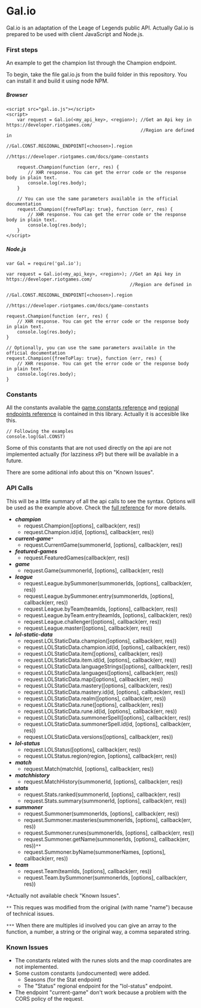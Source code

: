 # Gal.io

Gal.io is an adaptation of the Leage of Legends public API. Actually Gal.io is prepared to be used with client JavaScript and Node.js.

### First steps
An example to get the champion list through the Champion endpoint.

To begin, take the file gal.io.js from the build folder in this repository. You can install it and build it using node NPM.
##### Browser
```
<script src="gal.io.js"></script>
<script>
    var request = Gal.io(<my_api_key>, <region>); //Get an Api key in https://developer.riotgames.com/
                                                  //Region are defined in
                                                  //Gal.CONST.REGIONAL_ENDPOINT[<choosen>].region
                                                  //https://developer.riotgames.com/docs/game-constants

    request.Champion(function (err, res) {
        // XHR response. You can get the error code or the response body in plain text.
        console.log(res.body);
    }

    // You can use the same parameters available in the official documentation
    request.Champion({freeToPlay: true}, function (err, res) {
        // XHR response. You can get the error code or the response body in plain text.
        console.log(res.body);
    }
</script>
```

##### Node.js
```
var Gal = require('gal.io');

var request = Gal.io(<my_api_key>, <region>); //Get an Api key in https://developer.riotgames.com/
                                              //Region are defined in
                                              //Gal.CONST.REGIONAL_ENDPOINT[<choosen>].region
                                              //https://developer.riotgames.com/docs/game-constants

request.Champion(function (err, res) {
    // XHR response. You can get the error code or the response body in plain text.
    console.log(res.body);
}

// Optionally, you can use the same parameters available in the official documentation
request.Champion({freeToPlay: true}, function (err, res) {
    // XHR response. You can get the error code or the response body in plain text.
    console.log(res.body);
}
```
### Constants
All the constants available the [game constants reference](https://developer.riotgames.com/docs/game-constants) and [regional endpoints reference](https://developer.riotgames.com/docs/regional-endpoints) is contained in this library. Actually it is accesible like this.

```
// Following the examples
console.log(Gal.CONST)
```
Some of this constants that are not used directly on the api are not implemented actually (for lazziness xP) but there will be available in a future.

There are some aditional info about this on "Known Issues".

### API Calls
This will be a little summary of all the api calls to see the syntax. Options will be used as the example above. Check the [full reference](https://developer.riotgames.com/api/methods) for more details.

- ***champion***
    - request.Champion([options], callback(err, res))
    - request.Champion.id(id, [options], callback(err, res))
- ***current-game***`*`
    - request.CurrentGame(summonerId, [options], callback(err, res))
- ***featured-games***
    - request.FeaturedGames(callback(err, res))
- ***game***
    - request.Game(summonerId, [options], callback(err, res))
- ***league***
    - request.League.bySummoner(summonerIds, [options], callback(err, res))
    - request.League.bySummoner.entry(summonerIds, [options], callback(err, res))
    - request.League.byTeam(teamIds, [options], callback(err, res))
    - request.League.byTeam.entry(teamIds, [options], callback(err, res))
    - request.League.challenger([options], callback(err, res))
    - request.League.master([options], callback(err, res))
- ***lol-static-data***
    - request.LOLStaticData.champion([options], callback(err, res))
    - request.LOLStaticData.champion.id(id, [options], callback(err, res))
    - request.LOLStaticData.item([options], callback(err, res))
    - request.LOLStaticData.item.id(id, [options], callback(err, res))
    - request.LOLStaticData.languageStrings([options], callback(err, res))
    - request.LOLStaticData.languages([options], callback(err, res))
    - request.LOLStaticData.map([options], callback(err, res))
    - request.LOLStaticData.mastery([options], callback(err, res))
    - request.LOLStaticData.mastery.id(id, [options], callback(err, res))
    - request.LOLStaticData.realm([options], callback(err, res))
    - request.LOLStaticData.rune([options], callback(err, res))
    - request.LOLStaticData.rune.id(id, [options], callback(err, res))
    - request.LOLStaticData.summonerSpell([options], callback(err, res))
    - request.LOLStaticData.summonerSpell.id(id, [options], callback(err, res))
    - request.LOLStaticData.versions([options], callback(err, res))
- ***lol-status***
    - request.LOLStatus([options], callback(err, res))
    - request.LOLStatus.region(region, [options], callback(err, res))
- ***match***
    - request.Match(matchId, [options], callback(err, res))
- ***matchhistory***
    - request.MatchHistory(summonerId, [options], callback(err, res))
- ***stats***
    - request.Stats.ranked(summonerId, [options], callback(err, res))
    - request.Stats.summary(summonerId, [options], callback(err, res))
- ***summoner***
    - request.Summoner(summonerIds, [options], callback(err, res))
    - request.Summoner.masteries(summonerIds, [options], callback(err, res))
    - request.Summoner.runes(summonerIds, [options], callback(err, res))
    - request.Summoner.getName(summonerIds, [options], callback(err, res))`**`
    - request.Summoner.byName(summonerNames, [options], callback(err, res))
- ***team***
    - request.Team(teamIds, [options], callback(err, res))
    - request.Team.bySummoner(summonerIds, [options], callback(err, res))

`*`Actually not available check "Known Issues".

`**` This reques was modified from the original (with name "name") because of technical issues.

`***` When there are multiples id involved you can give an array to the function, a number, a string or the original way, a comma separated string.

### Known Issues
- The constants related with the runes slots and the map coordinates are not implemented.
- Some custom constants (undocumented) were added.
  - Seasons (for the Stat endpoint)
  - The "Status" regional endpoint for the "lol-status" endpoint.
- The endpoint "current-game" don't work because a problem with the CORS policy of the request.